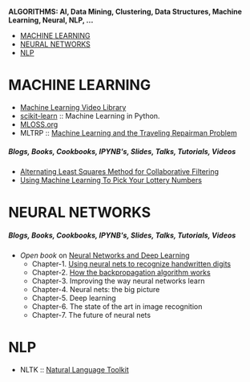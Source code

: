 **ALGORITHMS: AI, Data Mining, Clustering, Data Structures, Machine Learning, Neural, NLP, ...**

* [MACHINE LEARNING](#machine-learning])
* [NEURAL NETWORKS](#neural-networks)
* [NLP](#nlp)



# MACHINE LEARNING
* [Machine Learning Video Library](http://work.caltech.edu/library/)
* [scikit-learn](http://scikit-learn.org/stable/) :: Machine Learning in Python.
* [MLOSS.org](http://mloss.org/software/)
* MLTRP :: [Machine Learning and the Traveling Repairman Problem](https://github.com/thejat/mltrp )

##### Blogs, Books, Cookbooks, IPYNB's, Slides, Talks, Tutorials, Videos
* [Alternating Least Squares Method for Collaborative Filtering](http://bugra.github.io/work/notes/2014-04-19/alternating-least-squares-method-for-collaborative-filtering/)
* [Using Machine Learning To Pick Your Lottery Numbers](http://nbviewer.ipython.org/url/www.onewinner.me/en/devoxxML.ipynb)


# NEURAL NETWORKS

##### Blogs, Books, Cookbooks, IPYNB's, Slides, Talks, Tutorials, Videos
* _Open book_ on [Neural Networks and Deep Learning](http://neuralnetworksanddeeplearning.com/)
   * Chapter-1. [Using neural nets to recognize handwritten digits](http://neuralnetworksanddeeplearning.com/chap1.html)
   * Chapter-2. [How the backpropagation algorithm works](http://neuralnetworksanddeeplearning.com/chap2.html)
   * Chapter-3. Improving the way neural networks learn
   * Chapter-4. Neural nets: the big picture
   * Chapter-5. Deep learning
   * Chapter-6. The state of the art in image recognition
   * Chapter-7. The future of neural nets
   
   
# NLP
* NLTK :: [Natural Language Toolkit](https://github.com/nltk/nltk) 
